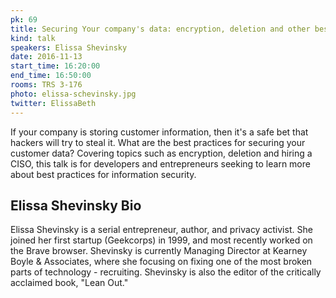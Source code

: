 ```yaml
---
pk: 69
title: Securing Your company's data: encryption, deletion and other best practices
kind: talk
speakers: Elissa Shevinsky
date: 2016-11-13
start_time: 16:20:00
end_time: 16:50:00
rooms: TRS 3-176
photo: elissa-schevinsky.jpg
twitter: ElissaBeth
---
```


If your company is storing customer information, then it's a safe bet that hackers will try to steal it. What are the best practices for securing your customer data? Covering topics such as encryption, deletion and hiring a CISO, this talk is for developers and entrepreneurs seeking to learn more about best practices for information security.


## Elissa Shevinsky Bio

Elissa Shevinsky is a serial entrepreneur, author, and privacy activist. She joined her first startup (Geekcorps) in 1999, and most recently worked on the Brave browser.  Shevinsky is currently Managing Director at Kearney Boyle & Associates, where she focusing on fixing one of the most broken parts of technology - recruiting. Shevinsky is also the editor of the critically acclaimed book, "Lean Out."